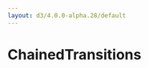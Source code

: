 ```yaml
---
layout: d3/4.0.0-alpha.28/default
---
```

<script src="main.js"></script>
# ChainedTransitions
<script>
d3.select('h1').style('cursor', 'pointer').on('click', function() {
  d3.select(this).style('display', 'none');
  d3.select('head').append('script').attr('src', 'ChainedTransitions.js'); 
});
</script>

